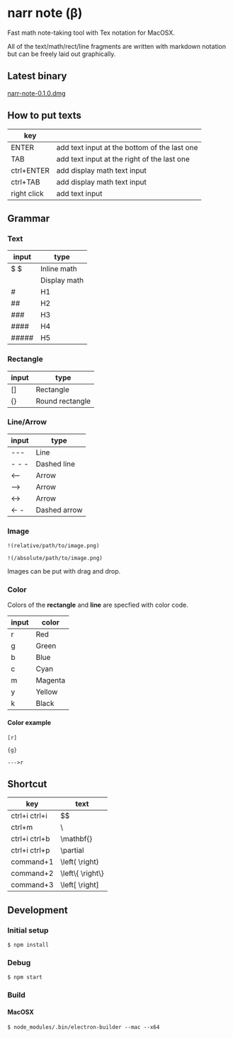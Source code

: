 # narr note (β)

Fast math note-taking tool with Tex notation for MacOSX.

All of the text/math/rect/line fragments are written with markdown notation but can be freely laid out graphically.

## Latest binary

[narr-note-0.1.0.dmg](https://github.com/miyosuda/narr-note/releases/download/v0.1.0/narr-note-0.1.0.dmg)


## How to put texts

| key          |                                              |
| ------       | -------------                                |
| ENTER        | add text input at the bottom of the last one |
| TAB          | add text input at the right of the last one  |
| ctrl+ENTER   | add display math text input                  |
| ctrl+TAB     | add display math text input                  |
| right click  | add text input                               |



## Grammar

### Text

| input  | type          |
| ------ | ------------- |
| $   $  | Inline math   |
| $$ $$  | Display math  |
| #      | H1 |
| ##     | H2 |
| ###    | H3 |
| ####   | H4 |
| #####  | H5 |



### Rectangle

| input | type           |
| ---- | ----            |
| []   | Rectangle       |
| {}   | Round rectangle |



### Line/Arrow

| input | type            |
| ----   | ----           |
| ---    | Line           |
| - - -  | Dashed line    |
| <--    | Arrow          |
| -->    | Arrow          |
| <->    | Arrow          |
| <- -   | Dashed arrow   |



###  Image
```
!(relative/path/to/image.png)

!(/absolute/path/to/image.png)
```

Images can be put with drag and drop.




### Color

Colors of the **rectangle** and **line** are specfied with color code.

| input | color   |
| ----  | ----    |
| r     | Red     |
| g     | Green   |
| b     | Blue    |
| c     | Cyan    |
| m     | Magenta |
| y     | Yellow  |
| k     | Black   |

#### Color example

```
[r]

{g}

--->r
```



## Shortcut


| key             | text                  |
| ----            | ----                  |
| ctrl+i ctrl+i   | $$                    |
| ctrl+m          | \\                    |
| ctrl+i ctrl+b   | \\mathbf{}            |
| ctrl+i ctrl+p   | \\partial             |
| command+1       | \\left(  \\right)     |
| command+2       | \\left\\{  \\right\\} |
| command+3       | \\left[  \\right]     |



## Development

### Initial setup

```
$ npm install
```



### Debug

```
$ npm start
```



### Build

#### MacOSX

```
$ node_modules/.bin/electron-builder --mac --x64
```

